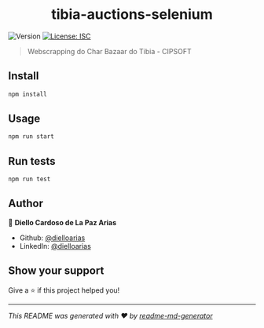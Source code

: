 <h1 align="center">tibia-auctions-selenium</h1>
<p>
  <img alt="Version" src="https://img.shields.io/badge/version-1.0.0-blue.svg?cacheSeconds=2592000" />
  <a href="#" target="_blank">
    <img alt="License: ISC" src="https://img.shields.io/badge/License-ISC-yellow.svg" />
  </a>
</p>

> Webscrapping do Char Bazaar do Tibia - CIPSOFT

## Install

```sh
npm install
```

## Usage

```sh
npm run start
```

## Run tests

```sh
npm run test
```

## Author

👤 **Diello Cardoso de La Paz Arias**

* Github: [@dielloarias](https://github.com/dielloarias)
* LinkedIn: [@dielloarias](https://linkedin.com/in/dielloarias)

## Show your support

Give a ⭐️ if this project helped you!

***
_This README was generated with ❤️ by [readme-md-generator](https://github.com/kefranabg/readme-md-generator)_